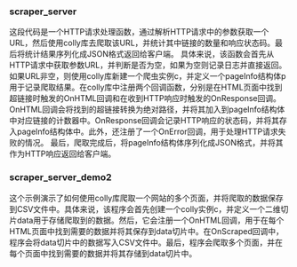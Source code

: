 
### scraper_server

这段代码是一个HTTP请求处理函数，通过解析HTTP请求中的参数获取一个URL，然后使用colly库去爬取该URL，并统计其中链接的数量和响应状态码。最后将统计结果序列化成JSON格式返回给客户端。
具体来说，该函数会首先从HTTP请求中获取参数URL，并判断是否为空，如果为空则记录日志并直接返回。如果URL非空，则使用colly库新建一个爬虫实例c，并定义一个pageInfo结构体p用于记录爬取结果。在colly库中注册两个回调函数，分别是在HTML页面中找到超链接时触发的OnHTML回调和在收到HTTP响应时触发的OnResponse回调。OnHTML回调会将找到的超链接转换为绝对路径，并将其加入到pageInfo结构体中对应链接的计数器中。OnResponse回调会记录HTTP响应的状态码，并将其存入pageInfo结构体中。此外，还注册了一个OnError回调，用于处理HTTP请求失败的情况。
最后，爬取完成后，将pageInfo结构体序列化成JSON格式，并将其作为HTTP响应返回给客户端。


### scraper_server_demo2

这个示例演示了如何使用colly库爬取一个网站的多个页面，并将爬取的数据保存到CSV文件中。具体来说，该程序会首先创建一个colly实例c，并定义一个二维切片data用于存储爬取到的数据。然后，它会注册一个OnHTML回调，用于在每个HTML页面中找到需要的数据并将其保存到data切片中。在OnScraped回调中，程序会将data切片中的数据写入CSV文件中。最后，程序会爬取多个页面，并在每个页面中找到需要的数据并将其存储到data切片中。

